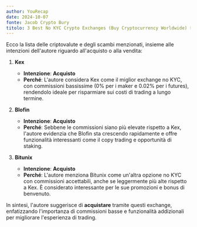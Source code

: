 ```yaml
---
author: YouRecap
date: 2024-10-07
fonte: Jacob Crypto Bury
titolo: 3 Best No KYC Crypto Exchanges (Buy Cryptocurrency Worldwide) 🌍
---
```


Ecco la lista delle criptovalute e degli scambi menzionati, insieme alle intenzioni dell'autore riguardo all'acquisto o alla vendita:

1. **Kex**
   - **Intenzione**: **Acquisto**
   - **Perché**: L'autore considera Kex come il miglior exchange no KYC, con commissioni bassissime (0% per i maker e 0.02% per i futures), rendendolo ideale per risparmiare sui costi di trading a lungo termine.

2. **Blofin**
   - **Intenzione**: **Acquisto**
   - **Perché**: Sebbene le commissioni siano più elevate rispetto a Kex, l'autore evidenzia che Blofin sta crescendo rapidamente e offre funzionalità interessanti come il copy trading e opportunità di staking.

3. **Bitunix**
   - **Intenzione**: **Acquisto**
   - **Perché**: L'autore menziona Bitunix come un'altra opzione no KYC con commissioni accettabili, anche se leggermente più alte rispetto a Kex. È considerato interessante per le sue promozioni e bonus di benvenuto.

In sintesi, l'autore suggerisce di **acquistare** tramite questi exchange, enfatizzando l'importanza di commissioni basse e funzionalità addizionali per migliorare l'esperienza di trading.
